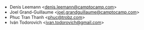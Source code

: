 - Denis Leemann \<<denis.leemann@camptocamp.com>\>
- Joel Grand-Guillaume \<<joel.grandguillaume@camptocamp.com>\>
- Phuc Tran Thanh \<<phuc@trobz.com>\>
- Iván Todorovich \<<ivan.todorovich@gmail.com>\>
